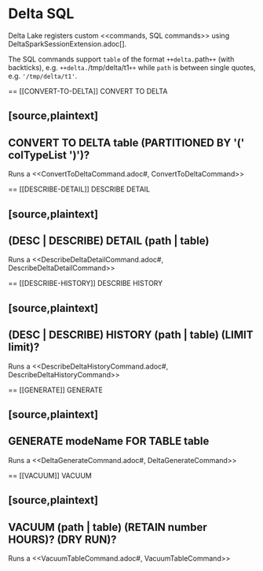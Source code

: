 # Delta SQL

Delta Lake registers custom <<commands, SQL commands>> using DeltaSparkSessionExtension.adoc[].

The SQL commands support `table` of the format `++delta.`path`++` (with backticks), e.g. `++delta.`/tmp/delta/t1`++` while `path` is between single quotes, e.g. `'/tmp/delta/t1'`.

== [[CONVERT-TO-DELTA]] CONVERT TO DELTA

[source,plaintext]
----
CONVERT TO DELTA table
  (PARTITIONED BY '(' colTypeList ')')?
----

Runs a <<ConvertToDeltaCommand.adoc#, ConvertToDeltaCommand>>

== [[DESCRIBE-DETAIL]] DESCRIBE DETAIL

[source,plaintext]
----
(DESC | DESCRIBE) DETAIL (path | table)
----

Runs a <<DescribeDeltaDetailCommand.adoc#, DescribeDeltaDetailCommand>>

== [[DESCRIBE-HISTORY]] DESCRIBE HISTORY

[source,plaintext]
----
(DESC | DESCRIBE) HISTORY (path | table)
  (LIMIT limit)?
----

Runs a <<DescribeDeltaHistoryCommand.adoc#, DescribeDeltaHistoryCommand>>

== [[GENERATE]] GENERATE

[source,plaintext]
----
GENERATE modeName FOR TABLE table
----

Runs a <<DeltaGenerateCommand.adoc#, DeltaGenerateCommand>>

== [[VACUUM]] VACUUM

[source,plaintext]
----
VACUUM (path | table)
  (RETAIN number HOURS)? (DRY RUN)?
----

Runs a <<VacuumTableCommand.adoc#, VacuumTableCommand>>
